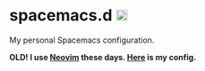 # spacemacs.d <a href='https://www.recurse.com' title='Made with love at the Recurse Center'><img src='https://cloud.githubusercontent.com/assets/2883345/11325206/336ea5f4-9150-11e5-9e90-d86ad31993d8.png' height='20px'/></a>

My personal Spacemacs configuration.

**OLD! I use [Neovim](https://neovim.io) these days. [Here](https://github.com/AndreaOrru/nvim) is my config.**
